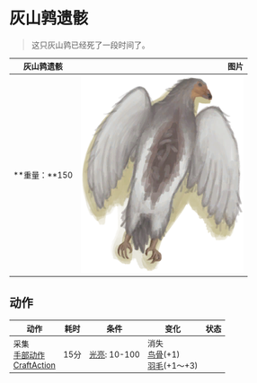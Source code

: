 # 灰山鹑遗骸  
> 这只灰山鹑已经死了一段时间了。  
  
  灰山鹑遗骸  |   图片   
 ----  |  ----:   
 **重量：**150  |  ![](Sprite/PartridgeCarcass.png)   
  
## 动作  
动作  |  耗时  |  条件  |  变化  |  状态  
----  |  ----  |  ----  |  ----  |  ----  
采集<br>[手部动作](HandAction.md)<br>[CraftAction](CraftAction.md)  |  15分  |  [光亮](Light.md): 10-100  |  消失<br>[鸟骨](BonesBird.md)(+1)<br>[羽毛](Feathers.md)(+1～+3)<br>  |    
